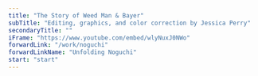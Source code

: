 ```yaml
---
title: "The Story of Weed Man & Bayer"
subTitle: "Editing, graphics, and color correction by Jessica Perry"
secondaryTitle: ""
iFrame: "https://www.youtube.com/embed/wlyNuxJ0NWo"
forwardLink: "/work/noguchi"
forwardLinkName: "Unfolding Noguchi"
start: "start"
---
```


